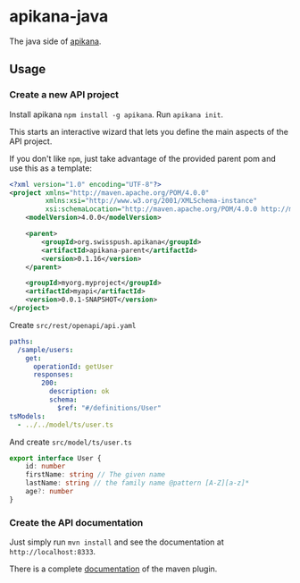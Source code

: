 # apikana-java
The java side of [apikana](https://github.com/lbovet/apikana).

## Usage

### Create a new API project

Install apikana `npm install -g apikana`.
Run `apikana init`.

This starts an interactive wizard that lets you define the main aspects of the API project.

If you don't like `npm`, just take advantage of the provided parent pom and use this as a template:

````xml
<?xml version="1.0" encoding="UTF-8"?>
<project xmlns="http://maven.apache.org/POM/4.0.0"
         xmlns:xsi="http://www.w3.org/2001/XMLSchema-instance"
         xsi:schemaLocation="http://maven.apache.org/POM/4.0.0 http://maven.apache.org/xsd/maven-4.0.0.xsd">
    <modelVersion>4.0.0</modelVersion>

    <parent>
        <groupId>org.swisspush.apikana</groupId>
        <artifactId>apikana-parent</artifactId>
        <version>0.1.16</version>
    </parent>

    <groupId>myorg.myproject</groupId>
    <artifactId>myapi</artifactId>
    <version>0.0.1-SNAPSHOT</version>
</project>
````

Create `src/rest/openapi/api.yaml`
````yaml
paths:
  /sample/users:
    get:
      operationId: getUser
      responses:
        200:
          description: ok
          schema:
            $ref: "#/definitions/User"
tsModels:
  - ../../model/ts/user.ts
````

And create `src/model/ts/user.ts`
````ts
export interface User {
    id: number
    firstName: string // The given name
    lastName: string // the family name @pattern [A-Z][a-z]*
    age?: number
}
````

### Create the API documentation

Just simply run `mvn install` and see the documentation at `http://localhost:8333`.

There is a complete [documentation](https://nidi3.github.io/apikana-java/site/generate-mojo.html) of the maven plugin.




